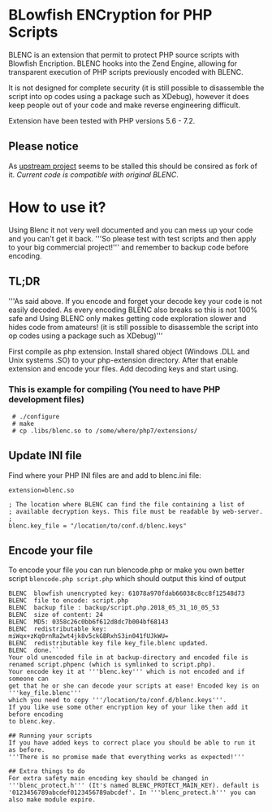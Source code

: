 # BLowfish ENCryption for PHP Scripts

BLENC is an extension that permit to protect PHP source scripts with Blowfish Encription.
BLENC hooks into the Zend Engine, allowing for transparent execution of PHP scripts previously
encoded with BLENC.

It is not designed for complete security (it is still possible to disassemble the script
into op codes using a package such as XDebug), however it does keep people out of your code
and make reverse engineering difficult.

Extension have been tested with PHP versions 5.6 - 7.2.

## Please notice
As [upstream project](htps://pecl.php.net/package/BLENC) seems to be stalled this should
be consired as fork of it. *Current code is compatible with original BLENC*.

# How to use it?
Using Blenc it not very well documented and you can mess up your code and you
can't get it back. '''So please test with test scripts and then apply to your big commercial project!'''
and remember to backup code before encoding.

## TL;DR
'''As said above. If you encode and forget your decode key your code is not easily
decoded. As every encoding BLENC also breaks so this is not 100% safe and Using
BLENC only makes getting code exploration slower and hides code from amateurs!
(it is still possible to disassemble the script into op codes using a package such as XDebug)'''

First compile as php extension. Install shared object (Windows .DLL and Unix systems .SO) to
your php-extension directory. After that enable extension and encode your files.
Add decoding keys and start using.

### This is example for compiling (You need to have PHP development files)

```# phpize
 # ./configure
 # make
 # cp .libs/blenc.so to /some/where/php7/extensions/
```

## Update INI file
Find where your PHP INI files are and add to blenc.ini file:
```; comment out next line to disable blenc extension in php
extension=blenc.so

; The location where BLENC can find the file containing a list of
; available decryption keys. This file must be readable by web-server.
;
blenc.key_file = "/location/to/conf.d/blenc.keys"
```

## Encode your file
To encode your file you can run blencode.php or make you own better script
```blencode.php script.php```
which should output this kind of output
```BLENC  blenc_protect starts...
BLENC  blowfish unencrypted key: 61078a970fdab66038c8cc8f12548d73
BLENC  file to encode: script.php
BLENC  backup file : backup/script.php.2018_05_31_10_05_53
BLENC  size of content: 24
BLENC  MD5: 0358c26c0bb6f612d8dc7b004bf68143
BLENC  redistributable key: miWqx+zKq0rnRa2wt4jk8v5ckGBRxhS3in041fUJkWU=
BLENC  redistributable key file key_file.blenc updated.
BLENC  done.```
Your old unencoded file in at backup-directory and encoded file is renamed script.phpenc (which is symlinked to script.php).
Your encode key it at '''blenc.key''' which is not encoded and if someone can
get that he or she can decode your scripts at ease! Encoded key is on '''key_file.blenc'''
which you need to copy '''/location/to/conf.d/blenc.keys'''.
If you like use some other encryption key of your like then add it before encoding
to blenc.key.

## Running your scripts
If you have added keys to correct place you should be able to run it as before.
'''There is no promise made that everything works as expected!'''

## Extra things to do
For extra safety main encoding key should be changed in '''blenc_protect.h''' (It's named BLENC_PROTECT_MAIN_KEY). default is '0123456789abcdef0123456789abcdef'. In '''blenc_protect.h''' you can also make module expire.
